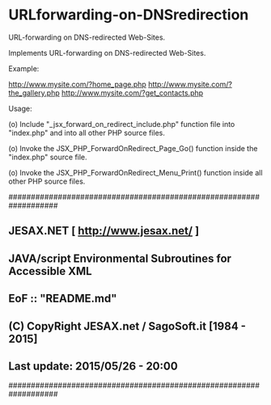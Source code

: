 # URLforwarding-on-DNSredirection

URL-forwarding on DNS-redirected Web-Sites.

Implements URL-forwarding on DNS-redirected Web-Sites.

Example:

http://www.mysite.com/?home_page.php
http://www.mysite.com/?the_gallery.php
http://www.mysite.com/?get_contacts.php

Usage:

(o) Include "_jsx_forward_on_redirect_include.php" function file
    into "index.php" and into all other PHP source files.

(o) Invoke the JSX_PHP_ForwardOnRedirect_Page_Go() function
    inside the "index.php" source file.

(o) Invoke the JSX_PHP_ForwardOnRedirect_Menu_Print() function
    inside all other PHP source files.


###################################################################
## JESAX.NET [ http://www.jesax.net/ ] 
## JAVA/script Environmental Subroutines for Accessible XML 
## EoF :: "README.md"
## (C) CopyRight JESAX.net / SagoSoft.it [1984 - 2015] 
## Last update: 2015/05/26 - 20:00 
###################################################################
